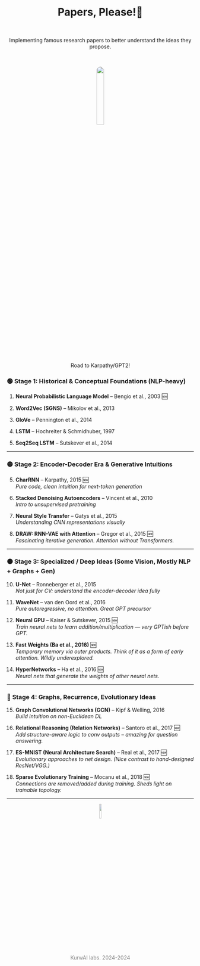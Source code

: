 <p align="center"><H1 align="center">Papers, Please!📄</H1></p><br>
<p align="center">Implementing famous research papers to better understand the ideas they propose.</p><br>
<p align="center"><img src="https://web.stanford.edu/class/cs25/images/transformer_seal.png" width=20% style="border-radius:80%"></p>

<p align="center">Road to Karpathy/GPT2!</p>

### 🟢 **Stage 1: Historical & Conceptual Foundations (NLP-heavy)**

1. **Neural Probabilistic Language Model** – Bengio et al., 2003 🆕
    
2. **Word2Vec (SGNS)** – Mikolov et al., 2013
    
3. **GloVe** – Pennington et al., 2014
    
4. **LSTM** – Hochreiter & Schmidhuber, 1997
    
5. **Seq2Seq LSTM** – Sutskever et al., 2014

---

### 🟡 **Stage 2: Encoder-Decoder Era & Generative Intuitions**

5. **CharRNN** – Karpathy, 2015 🆕  
    _Pure code, clean intuition for next-token generation_
    
7. **Stacked Denoising Autoencoders** – Vincent et al., 2010  
    _Intro to unsupervised pretraining_
    
8. **Neural Style Transfer** – Gatys et al., 2015  
    _Understanding CNN representations visually_
    
9. **DRAW: RNN-VAE with Attention** – Gregor et al., 2015 🆕  
    _Fascinating iterative generation. Attention without Transformers._
    

---

### 🟠 **Stage 3: Specialized / Deep Ideas (Some Vision, Mostly NLP + Graphs + Gen)**

10. **U-Net** – Ronneberger et al., 2015  
    _Not just for CV: understand the encoder-decoder idea fully_
    
11. **WaveNet** – van den Oord et al., 2016  
    _Pure autoregressive, no attention. Great GPT precursor_
    
12. **Neural GPU** – Kaiser & Sutskever, 2015 🆕  
    _Train neural nets to learn addition/multiplication — very GPTish before GPT._
    
13. **Fast Weights (Ba et al., 2016)** 🆕  
    _Temporary memory via outer products. Think of it as a form of early attention. Wildly underexplored._
    
14. **HyperNetworks** – Ha et al., 2016 🆕  
    _Neural nets that generate the weights of other neural nets._
    

---

### 🔵 **Stage 4: Graphs, Recurrence, Evolutionary Ideas**

15. **Graph Convolutional Networks (GCN)** – Kipf & Welling, 2016  
    _Build intuition on non-Euclidean DL_
    
16. **Relational Reasoning (Relation Networks)** – Santoro et al., 2017 🆕  
    _Add structure-aware logic to conv outputs – amazing for question answering._
    
17. **ES-MNIST (Neural Architecture Search)** – Real et al., 2017 🆕  
    _Evolutionary approaches to net design. (Nice contrast to hand-designed ResNet/VGG.)_
    
18. **Sparse Evolutionary Training** – Mocanu et al., 2018 🆕  
    _Connections are removed/added during training. Sheds light on trainable topology._

---


<p align="center"><img src="https://www.svgrepo.com/show/444064/legal-license-mit.svg" width=10%></p>
<p align="center" style="color:grey;">KurwAI labs. 2024-2024</p>
